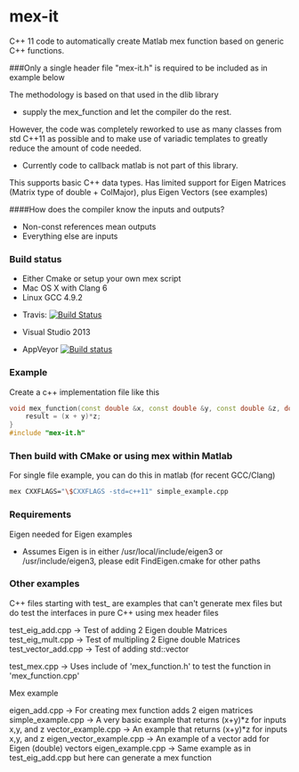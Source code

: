 mex-it
======

C++ 11 code to automatically create Matlab mex function based on generic C++ functions.

###Only a single header file "mex-it.h" is required to be included as in example below


The methodology is based on that used in the dlib library 
* supply the mex_function and let the compiler do the rest.


However, the code was completely reworked to use as many classes from std C++11 as possible and to make use of variadic templates to greatly reduce the amount of code needed.
* Currently code to callback matlab is not part of this library.

This supports basic C++ data types. 
Has limited support for Eigen Matrices (Matrix type of double + ColMajor), plus Eigen Vectors (see examples)


####How does the compiler know the inputs and outputs?
* Non-const references mean outputs
* Everything else are inputs

### Build status 

* Either Cmake or setup your own mex script
* Mac OS X with Clang 6
* Linux GCC 4.9.2
- Travis: [![Build Status](https://travis-ci.org/audiofilter/mex-it.png)](https://travis-ci.org/audiofilter/mex-it)
* Visual Studio 2013 
- AppVeyor [![Build status](https://ci.appveyor.com/api/projects/status/4n3dshqn0oh24g0y?svg=true)](https://ci.appveyor.com/project/audiofilter/mex-it)

### Example
Create a c++ implementation file like this

```c++
void mex_function(const double &x, const double &y, const double &z, double& result) {
	result = (x + y)*z;
}
#include "mex-it.h"
```

### Then build with CMake or using mex within Matlab

For single file example, you can do this in matlab (for recent GCC/Clang)

```sh
mex CXXFLAGS="\$CXXFLAGS -std=c++11" simple_example.cpp
```
### Requirements
Eigen needed for Eigen examples
*	Assumes Eigen is in either /usr/local/include/eigen3 or /usr/include/eigen3, please edit FindEigen.cmake for other paths

### Other examples

C++ files starting with test_ are examples that can't generate mex files but do test the interfaces in pure C++ using mex header
files

test_eig_add.cpp     -> Test of adding 2 Eigen double Matrices
test_eig_mult.cpp    -> Test of multipling 2 Eigne double Matrices
test_vector_add.cpp  -> Test of adding std::vector<double>

test_mex.cpp -> Uses include of 'mex_function.h' to test the function in 'mex_function.cpp'

Mex example

eigen_add.cpp -> For creating mex function adds 2 eigen matrices
simple_example.cpp -> A very basic example that returns (x+y)*z for inputs x,y, and z
vector_example.cpp -> An example that returns (x+y)*z for inputs x,y, and z
eigen_vector_example.cpp  -> An example of a vector add for Eigen (double) vectors
eigen_example.cpp  -> Same example as in test_eig_add.cpp but here can generate a mex function